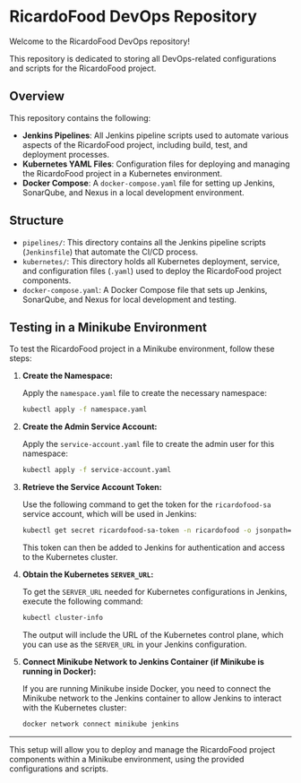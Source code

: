 # RicardoFood DevOps Repository

Welcome to the RicardoFood DevOps repository! 

This repository is dedicated to storing all DevOps-related configurations and scripts for the RicardoFood project.

## Overview

This repository contains the following:

- **Jenkins Pipelines**: All Jenkins pipeline scripts used to automate various aspects of the RicardoFood project, including build, test, and deployment processes.
- **Kubernetes YAML Files**: Configuration files for deploying and managing the RicardoFood project in a Kubernetes environment.
- **Docker Compose**: A `docker-compose.yaml` file for setting up Jenkins, SonarQube, and Nexus in a local development environment.

## Structure

- `pipelines/`: This directory contains all the Jenkins pipeline scripts (`Jenkinsfile`) that automate the CI/CD process.
- `kubernetes/`: This directory holds all Kubernetes deployment, service, and configuration files (`.yaml`) used to deploy the RicardoFood project components.
- `docker-compose.yaml`: A Docker Compose file that sets up Jenkins, SonarQube, and Nexus for local development and testing.

## Testing in a Minikube Environment

To test the RicardoFood project in a Minikube environment, follow these steps:

1. **Create the Namespace:**

   Apply the `namespace.yaml` file to create the necessary namespace:

   ```bash
   kubectl apply -f namespace.yaml
   ```

2. **Create the Admin Service Account:**

   Apply the `service-account.yaml` file to create the admin user for this namespace:

   ```bash
   kubectl apply -f service-account.yaml
   ```

3. **Retrieve the Service Account Token:**

   Use the following command to get the token for the `ricardofood-sa` service account, which will be used in Jenkins:

   ```bash
   kubectl get secret ricardofood-sa-token -n ricardofood -o jsonpath="{.data.token}" | base64 --decode
   ```

   This token can then be added to Jenkins for authentication and access to the Kubernetes cluster.

4. **Obtain the Kubernetes `SERVER_URL`:**

   To get the `SERVER_URL` needed for Kubernetes configurations in Jenkins, execute the following command:

   ```bash
   kubectl cluster-info
   ```

   The output will include the URL of the Kubernetes control plane, which you can use as the `SERVER_URL` in your Jenkins configuration.

5. **Connect Minikube Network to Jenkins Container (if Minikube is running in Docker):**

   If you are running Minikube inside Docker, you need to connect the Minikube network to the Jenkins container to allow Jenkins to interact with the Kubernetes cluster:

   ```bash
   docker network connect minikube jenkins
   ```

---

This setup will allow you to deploy and manage the RicardoFood project components within a Minikube environment, using the provided configurations and scripts.